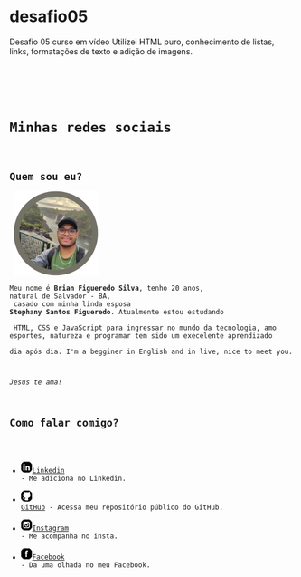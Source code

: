 # desafio05
Desafio 05 curso em vídeo
Utilizei HTML puro, conhecimento de listas, links, formatações de texto e adição de imagens.
<code>
    <!DOCTYPE html>
    <html lang="pt-br">
    <head>
        <meta charset="UTF-8">
        <meta name="viewport" content="width=device-width, initial-scale=1.0">
        <link rel="shortcut icon" href="favicon.ico" type="image/x-icon">
        <title>Social</title>
    </head>
    <body>
        <h1>Minhas redes sociais</h1>
        <h2>Quem sou eu?</h2>
        <img src="foto_site400.png" alt="Foto de perfil">
        <p>Meu nome é <strong>Brian Figueredo Silva</strong>, tenho 20 anos, natural de Salvador - BA, <br>
        casado com minha linda esposa <strong>Stephany Santos Figueredo</strong>. Atualmente estou estudando <br>
    HTML, CSS e JavaScript para ingressar no mundo da tecnologia, amo esportes, natureza e programar tem sido um execelente aprendizado <br>
    dia após dia. I'm a begginer in English and in live, nice to meet you. </p>
    <p><em>Jesus te ama!</em></p>
    <h2>Como falar comigo?</h2>
    <ul type="square">
        <li><img src="icone-linkedin.png" alt="logo linkedin"><a href="https://www.linkedin.com/in/briansilva-dev/" target="_blank">Linkedin</a> - Me adiciona no Linkedin.</li>
        <li><img src="icone-github.png" alt="logo github"><a href="https://github.com/uBrix-071" target="_blank"> GitHub</a> - Acessa meu repositório público do GitHub.</li>
        <li><img src="icone-instagram.png" alt="logo instagram"><a href="https://www.instagram.com/ubrix_/" target="_blank">Instagram</a> - Me acompanha no insta.</li>
        <li><img src="icone-facebook.png" alt="logo facebook"><a href="https://www.facebook.com/profile.php?id=61571411257222&locale=pt_BR">Facebook</a> - Da uma olhada no meu Facebook.</li>
    </ul>
    </body>
    </html>
</code>
